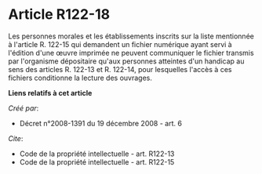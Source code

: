 # Article R122-18

Les personnes morales et les établissements inscrits sur la liste mentionnée à l'article R. 122-15 qui demandent un fichier
numérique ayant servi à l'édition d'une œuvre imprimée ne peuvent communiquer le fichier transmis par l'organisme dépositaire
qu'aux personnes atteintes d'un handicap au sens des articles R. 122-13 et R. 122-14, pour lesquelles l'accès à ces fichiers
conditionne la lecture des ouvrages.

**Liens relatifs à cet article**

_Créé par_:

  - Décret n°2008-1391 du 19 décembre 2008 - art. 6

_Cite_:

  - Code de la propriété intellectuelle - art. R122-13
  - Code de la propriété intellectuelle - art. R122-15
